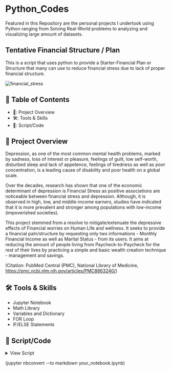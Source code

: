 # Python_Codes
Featured in this Repository are the personal projects I undertook using Python ranging from Solving Real-World problems to analyzing and visualizing large amount of datasets. 


## Tentative Financial Structure / Plan
This is a script that uses python to provide a Starter-Financial Plan or Structure that many can use to reduce financial stress due to lack of proper financial structure.


![financial_stress](https://spivacklaw.com/wp-content/uploads/2017/09/feeling-financial-stress.jpg?fit=scale)


## 📙 Table of Contents
- 📰: Project Overview
- 🛠️: Tools & Skills
- 📖: Script/Code

## 📰 Project Overview
Depression, as one of the most common mental health problems, marked by sadness, loss of interest or pleasure, feelings of guilt, low self-worth, disturbed sleep and lack of appetence, feelings of tiredness as well as poor concentration, is a leading cause of disability and poor health on a global scale. 

Over the decades, research has shown that one of the economic determinant of depression is Financial Stress as positive associations are noticeable between financial stress and depression. Although, it is observed in high, low, and middle-income earners, studies have indicated that it is more prevalent and stronger among populations with low-income (impoverished societies).

This project stemmed from a resolve to mitigate/extenuate the depressive effects of Financial worries on Human Life and wellness. It seeks to provide a financial paln/structure by requesting only two informations  - Monthly Financial Income as well as Marital Status - from its users. It aims at reducing the amount of people living from Paycheck-to-Paycheck for the rest of their lives by practicing a simple and basic wealth creation technique - management and savings.

(Citation: PubMed Central (PMC), National Library of Medicine, https://pmc.ncbi.nlm.nih.gov/articles/PMC8863240/)


## 🛠️ Tools & Skills
- Jupyter Notebook
- Math Library
- Variables and Dictionary
- FOR Loop
- IF/ELSE Statements

## 📖 Script/Code
<details><summary>View Script</summary>
<p>
  
```bash

import math
salary = int(input('How much do you earn monthly? E.g - 200000, 500000, 1000000, 2000000\n Do not add commas'))
status = input('What\'s your marital status? E.g - single, married')

Salary_plan_D = [{'category':'Tithe', 'value':(10/100 * salary)}, #===Tithe is for God bro
               {'category':'Savings', 'value':(50/100 * salary)}, #=== Savings is 50%
               {'category':'Survival', 'value':(15/100 * salary)}, #=== Survival is 10%
               {'category':'Fittings', 'value': (15/100 * salary)}, #=== Fittings is for equipping your body and home
               # After a while, this fittings can be saved as an EMERGENCY FUND
               {'category':'Charity/Lifestyle', 'value':(10/100 * salary)} #=== Lifestyle is for flex and can be added to survival
               ] #=== This is the plan for Two(2) million naira and above salary earners

Salary_plan_C1 = [{'category':'Tithe', 'value':(10/100 * salary)}, 
               {'category':'Savings', 'value':(50/100 * salary)}, 
               {'category':'Survival', 'value':(25/100 * salary)}, 
               {'category':'Others', 'value': (10/100 * salary)}, 
               {'category':'Charity/Lifestyle', 'value':(5/100 * salary)}
               ] #=== This is the plan for One(1) million naira and above salary earners who are single

Salary_plan_C2 = [{'category':'Tithe', 'value':(10/100 * salary)}, 
               {'category':'Savings', 'value':(50/100 * salary)}, 
               {'category':'Survival', 'value':(30/100 * salary)}, 
               {'category':'Others', 'value': (5/100 * salary)}, 
               {'category':'Charity/Lifestyle', 'value':(5/100 * salary)}
               ] #=== This is the plan for One(1) million naira and above salary earners who are married

Salary_plan_B1 = [{'category':'Tithe', 'value':(10/100 * salary)}, 
               {'category':'Savings', 'value':(50/100 * salary)}, 
               {'category':'Survival', 'value':(30/100 * salary)}, 
               {'category':'Others', 'value': (5/100 * salary)}, 
               {'category':'Charity/Lifestyle', 'value':(5/100 * salary)}
               ] #=== This is the plan for five hundred thousand (500k) naira and above salary earners that are single

Salary_plan_B2 = [{'category':'Tithe', 'value':(10/100 * salary)}, 
               {'category':'Savings', 'value':(50/100 * salary)}, 
               {'category':'Survival', 'value':(40/100 * salary)}
               ] #=== This is the plan for five hundred thousand (500k) naira and above salary earners that are married

Salary_plan_A = [{'category':'Tithe', 'value':(10/100 * salary)}, 
               {'category':'Savings', 'value':(30/100 * salary)}, 
               {'category':'Survival', 'value':(60/100 * salary)}
               ] #=== This is the plan for persons that earn below five hundred thousand (500k) naira
     

if(status == 'single'):
    if(salary >= 2000000):
        for s in Salary_plan_D:
            if(s['value'] > 0):
                print(f'{s['category']} is {math.floor(s['value'])}')

    elif(salary >= 1000000):
        for s in Salary_plan_C1:
            if(s['value'] > 0):
                print(f'{s['category']} is {math.floor(s['value'])}')
            
    elif(salary >= 500000):
        for s in Salary_plan_B1:
            if(s['value'] > 0):
                print(f'{s['category']} is {math.floor(s['value'])}')
                        
    elif(salary <= 499999):
        for s in Salary_plan_A:
            if(s['value'] > 0):
                print(f'{s['category']} is {math.floor(s['value'])}')

elif(status == 'married'):
    if(salary >= 2000000):
        for s in Salary_plan_D:
            if(s['value'] > 0):
                print(f'{s['category']} is {math.floor(s['value'])}')
            
    elif(salary >= 1000000):
        for s in Salary_plan_C2:
            if(s['value'] > 0):
                print(f'{s['category']} is {math.floor(s['value'])}')
            
    elif(salary >= 500000):
        for s in Salary_plan_B1:
            if(s['value'] > 0):
                print(f'{s['category']} is {math.floor(s['value'])}')
                        
    elif(salary <= 499999):
        for s in Salary_plan_A:
            if(s['value'] > 0):
                print(f'{s['category']} is {math.floor(s['value'])}')

else:
    pass
```
  
</p>
</details>


(jupyter nbconvert --to markdown your_notebook.ipynb)

